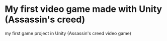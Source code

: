 # My first video game made with Unity (Assassin's creed) 
my first game project in Unity (Assassin's creed video game)
